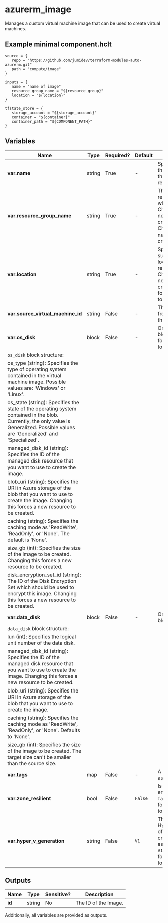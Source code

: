 # azurerm_image

Manages a custom virtual machine image that can be used to create virtual machines.

## Example minimal component.hclt

```hcl
source = {
   repo = "https://github.com/jumidev/terraform-modules-auto-azurerm.git" 
   path = "compute/image" 
}

inputs = {
   name = "name of image" 
   resource_group_name = "${resource_group}" 
   location = "${location}" 
}

tfstate_store = {
   storage_account = "${storage_account}" 
   container = "${container}" 
   container_path = "${COMPONENT_PATH}" 
}

```

## Variables

| Name | Type | Required? |  Default  |  Description |
| ---- | ---- | --------- |  ----------- | ----------- |
| **var.name** | string | True | -  |  Specifies the name of the image. Changing this forces a new resource to be created. | 
| **var.resource_group_name** | string | True | -  |  The name of the resource group in which to create. Changing this forces a new resource to be created. the image. Changing this forces a new resource to be created. | 
| **var.location** | string | True | -  |  Specified the supported Azure location where the resource exists. Changing this forces a new resource to be created. Changing this forces a new resource to be created. | 
| **var.source_virtual_machine_id** | string | False | -  |  The Virtual Machine ID from which to create the image. | 
| **var.os_disk** | block | False | -  |  One or more `os_disk` blocks. Changing this forces a new resource to be created. | 
| `os_disk` block structure: || 
|   os_type (string): Specifies the type of operating system contained in the virtual machine image. Possible values are: 'Windows' or 'Linux'. ||
|   os_state (string): Specifies the state of the operating system contained in the blob. Currently, the only value is Generalized. Possible values are 'Generalized' and 'Specialized'. ||
|   managed_disk_id (string): Specifies the ID of the managed disk resource that you want to use to create the image. ||
|   blob_uri (string): Specifies the URI in Azure storage of the blob that you want to use to create the image. Changing this forces a new resource to be created. ||
|   caching (string): Specifies the caching mode as 'ReadWrite', 'ReadOnly', or 'None'. The default is 'None'. ||
|   size_gb (int): Specifies the size of the image to be created. Changing this forces a new resource to be created. ||
|   disk_encryption_set_id (string): The ID of the Disk Encryption Set which should be used to encrypt this image. Changing this forces a new resource to be created. ||
| **var.data_disk** | block | False | -  |  One or more `data_disk` blocks. | 
| `data_disk` block structure: || 
|   lun (int): Specifies the logical unit number of the data disk. ||
|   managed_disk_id (string): Specifies the ID of the managed disk resource that you want to use to create the image. Changing this forces a new resource to be created. ||
|   blob_uri (string): Specifies the URI in Azure storage of the blob that you want to use to create the image. ||
|   caching (string): Specifies the caching mode as 'ReadWrite', 'ReadOnly', or 'None'. Defaults to 'None'. ||
|   size_gb (int): Specifies the size of the image to be created. The target size can't be smaller than the source size. ||
| **var.tags** | map | False | -  |  A mapping of tags to assign to the resource. | 
| **var.zone_resilient** | bool | False | `False`  |  Is zone resiliency enabled? Defaults to `false`. Changing this forces a new resource to be created. | 
| **var.hyper_v_generation** | string | False | `V1`  |  The HyperVGenerationType of the VirtualMachine created from the image as `V1`, `V2`. Defaults to `V1`. Changing this forces a new resource to be created. | 



## Outputs

| Name | Type | Sensitive? | Description |
| ---- | ---- | --------- | --------- |
| **id** | string | No  | The ID of the Image. | 

Additionally, all variables are provided as outputs.
